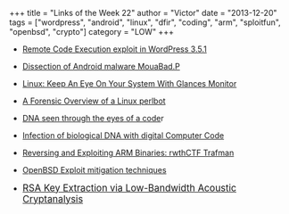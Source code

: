 +++
title = "Links of the Week 22"
author = "Victor"
date = "2013-12-20"
tags = ["wordpress", "android", "linux", "dfir", "coding", "arm", "sploitfun", "openbsd", "crypto"]
category = "LOW"
+++

*   [Remote Code Execution exploit in WordPress 3.5.1][1]

*   [Dissection of Android malware MouaBad.P][2]

*   [Linux: Keep An Eye On Your System With Glances Monitor][3]

*   <p itemprop="name">
      <a href="http://sempersecurus.blogspot.de/2013/12/a-forensic-overview-of-linux-perlbot.html">A Forensic Overview of a Linux perlbot</a>
    </p>

*   [DNA seen through the eyes of a code][4]r
*   [Infection of biological DNA with digital Computer Code][5]

*   <p itemprop="name">
      <a href="http://www.mathyvanhoef.com/2013/12/reversing-and-exploiting-arm-binaries.html?m=1">Reversing and Exploiting ARM Binaries: rwthCTF Trafman</a>
    </p>

*   [OpenBSD Exploit mitigation techniques][6]
*   [<big>RSA Key Extraction via Low-Bandwidth Acoustic Cryptanalysis</big>][7]


 [1]: http://vagosec.org/2013/12/wordpress-rce-exploit/
 [2]: http://research.zscaler.com/2013/12/dissection-of-android-malware-mouabadp.html
 [3]: http://www.cyberciti.biz/faq/linux-install-glances-monitoring-tool/
 [4]: http://ds9a.nl/amazing-dna/?
 [5]: http://pastebin.com/9vN1ACMH
 [6]: http://www.openbsd.org/papers/ru13-deraadt/
 [7]: http://www.cs.tau.ac.il/~tromer/acoustic/
